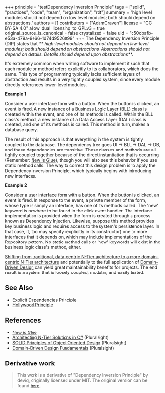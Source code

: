 +++
principle = "testDependency Inversion Principle"
tags = ["solid", "practices", "code", "team", "organization", "rdt"]
summary = "high level modules should not depend on low level modules; both should depend on abstractions."
authors = []
contributors = ["AdamCraven"]
license = "CC BY-SA 4.0"
allow_dual_licensing_to_GPLv3 = true
original_source_is_canonical = false
crystalized = false
uid = "c50cbafb-e53a-479a-9e66-1d74d9526099"
+++
The Dependency Inversion Principle (DIP) states that _** high-level modules should not depend on low-level modules; both should depend on abstractions. Abstractions should not depend on details.  Details should depend upon abstractions**_.

It's extremely common when writing software to implement it such that each module or method refers explicitly to its collaborators, which does the same. This type of programming typically lacks sufficient layers of abstraction and results in a very tightly coupled system, since every module directly references lower-level modules.

**Example 1**

Consider a user interface form with a button. When the button is clicked, an event is fired. A new instance of a Business Logic Layer (BLL) class is created within the event, and one of its methods is called. Within the BLL class's method, a new instance of a Data Access Layer (DAL) class is created, and one of its methods is called. This method in turn, makes a database query.

The result of this approach is that everything in the system is tightly coupled to the database.  The dependency tree goes UI -> BLL -> DAL -> DB, and these dependencies are transitive. These classes and methods are all tightly coupled together because of the direct instantiation that is occurring (Remember: [New is Glue](http://ardalis.com/new-is-glue)), though you will also see this behavior if you use static method calls. The way to correct this design problem is to apply the Dependency Inversion Principle, which typically begins with introducing new interfaces.

**Example 2**

Consider a user interface form with a button. When the button is clicked, an event is fired. In response to the event, a private member of the form, whose type is simply an interface, has one of its methods called. The 'new' keyword is nowhere to be found in the click event handler. The interface implementation is provided when the form is created through a process known as Dependency Injection. Likewise, suppose this method provides key business logic and requires access to the system's persistence layer. In that case, it, too may specify (explicitly in its constructor) one or more interfaces that it depends on, which may include implementations of the Repository pattern. No static method calls or 'new' keywords will exist in the business logic class's method, either.

[Shifting from traditional, data-centric N-Tier architecture to a more domain-centric N-Tier architecture](http://www.pluralsight.com/courses/n-tier-apps-part1) and potentially to the full application of [Domain-Driven Design](http://bit.ly/PS-DDD) can yield great maintainability benefits for projects. The end result is a system that is loosely coupled, modular, and easily tested.

## See Also

* [Explicit Dependencies Principle](/p/explicit-dependencies-principle)
* [Hollywood Principle](/p/hollywood-principle)

## References

* [New is Glue](http://ardalis.com/new-is-glue)
* [Architecting N-Tier Solutions in C#](http://www.pluralsight.com/courses/n-tier-apps-part1) (Pluralsight)
* [SOLID Principles of Object Oriented Design](https://www.pluralsight.com/courses/principles-oo-design) (Pluralsight)
* [Domain-Driven Design Fundamentals](http://bit.ly/PS-DDD) (Pluralsight)

## Derivative work

> This work is a derivative of "Dependency Inversion Principle" by deviq, originally licensed under MIT. The original version can be found [here](https://deviq.com/principles/dependency-inversion-principle).